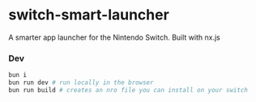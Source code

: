 # switch-smart-launcher
A smarter app launcher for the Nintendo Switch. Built with nx.js

### Dev
```bash
bun i
bun run dev # run locally in the browser
bun run build # creates an nro file you can install on your switch
```